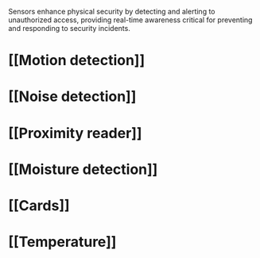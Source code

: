
Sensors enhance physical security by detecting and alerting to unauthorized access, providing real-time awareness critical for preventing and responding to security incidents.

# [[Motion detection]]
# [[Noise detection]]
# [[Proximity reader]]
# [[Moisture detection]]
# [[Cards]]
# [[Temperature]]